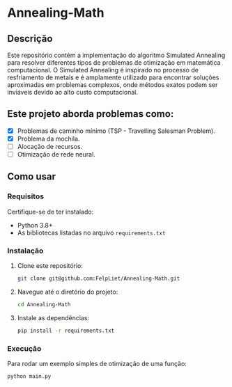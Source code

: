 # Annealing-Math

## Descrição
Este repositório contém a implementação do algoritmo Simulated Annealing para resolver diferentes tipos de problemas de otimização em matemática computacional. O Simulated Annealing é inspirado no processo de resfriamento de metais e é amplamente utilizado para encontrar soluções aproximadas em problemas complexos, onde métodos exatos podem ser inviáveis devido ao alto custo computacional.

## Este projeto aborda problemas como:
  - [x] Problemas de caminho mínimo (TSP - Travelling Salesman Problem).
  - [x] Problema da mochila.
  - [ ] Alocação de recursos.
  - [ ] Otimização de rede neural.

## Como usar

### Requisitos

Certifique-se de ter instalado:

- Python 3.8+
- As bibliotecas listadas no arquivo `requirements.txt`

### Instalação

1. Clone este repositório:
    ```bash
    git clone git@github.com:FelpLiet/Annealing-Math.git
    ```

2. Navegue até o diretório do projeto:
    ```bash
    cd Annealing-Math
    ```

3. Instale as dependências:
    ```bash
    pip install -r requirements.txt
    ```

### Execução

Para rodar um exemplo simples de otimização de uma função:

```bash
python main.py

